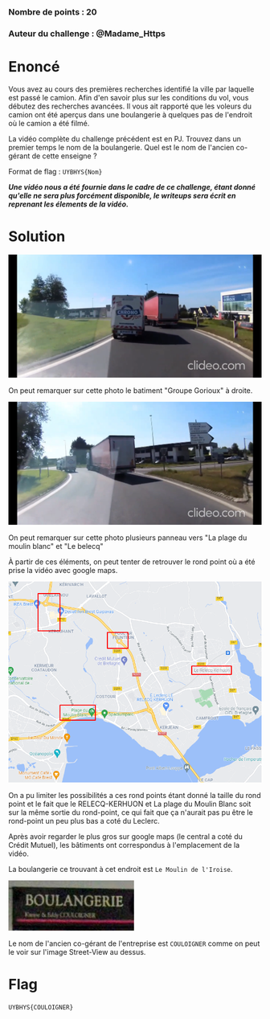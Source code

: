 ### Nombre de points : 20

### Auteur du challenge : @Madame_Https

# Enoncé
Vous avez au cours des premières recherches identifié la ville par laquelle est passé le camion. Afin d'en savoir plus sur les conditions du vol, vous débutez des recherches avancées. Il vous ait rapporté que les voleurs du camion ont été aperçus dans une boulangerie à quelques pas de l'endroit où le camion a été filmé.

La vidéo complète du challenge précédent est en PJ. Trouvez dans un premier temps le nom de la boulangerie. Quel est le nom de l'ancien co-gérant de cette enseigne ?

Format de flag : `UYBHYS{Nom}`

___Une vidéo nous a été fournie dans le cadre de ce challenge, étant donné qu'elle ne sera plus forcément disponible, le writeups sera écrit en reprenant les élements de la vidéo.___

# Solution

![Premier élement](./Fichiers/GLUC053_1.png)

On peut remarquer sur cette photo le batiment "Groupe Gorioux" à droite.

![Deuxième élement](./Fichiers/GLUC053_2.png)

On peut remarquer sur cette photo plusieurs panneau vers "La plage du moulin blanc" et "Le belecq"

À partir de ces éléments, on peut tenter de retrouver le rond point où a été prise la vidéo avec google maps.

![Google maps](./Fichiers/GLUC053_3.png)

On a pu limiter les possibilités a ces rond points étant donné la taille du rond point et le fait que le RELECQ-KERHUON et La plage du Moulin Blanc soit sur la même sortie du rond-point, ce qui fait que ça n'aurait pas pu être le rond-point un peu plus bas a coté du Leclerc.

Après avoir regarder le plus gros sur google maps (le central a coté du Crédit Mutuel), les bâtiments ont correspondus à l'emplacement de la vidéo.

La boulangerie ce trouvant à cet endroit est `Le Moulin de l'Iroise`.

![Street View](./Fichiers/GLUC053_4.png)


Le nom de l'ancien co-gérant de l'entreprise est `COULOIGNER` comme on peut le voir sur l'image Street-View au dessus.

# Flag

`UYBHYS{COULOIGNER}`
